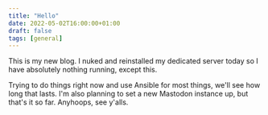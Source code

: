 ```yaml
---
title: "Hello"
date: 2022-05-02T16:00:00+01:00
draft: false
tags: [general]
---
```


This is my new blog. I nuked and reinstalled my dedicated server today so I have absolutely nothing running, except this.

Trying to do things right now and use Ansible for most things, we'll see how long that lasts. I'm also planning to set a new Mastodon instance up, but that's it so far. Anyhoops, see y'alls.